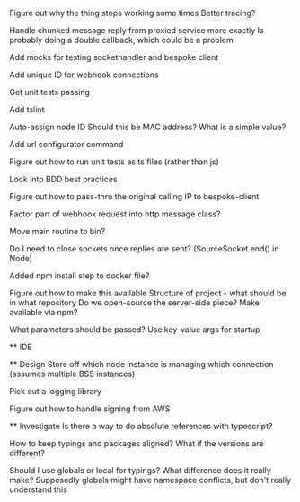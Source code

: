 Figure out why the thing stops working some times
    Better tracing?
    
Handle chunked message reply from proxied service more exactly
    Is probably doing a double callback, which could be a problem

Add mocks for testing sockethandler and bespoke client

Add unique ID for webhook connections

Get unit tests passing

Add tslint

Auto-assign node ID
    Should this be MAC address? What is a simple value?
    
Add url configurator command

Figure out how to run unit tests as ts files (rather than js)

Look into BDD best practices

Figure out how to pass-thru the original calling IP to bespoke-client
    
Factor part of webhook request into http message class?

Move main routine to bin?

Do I need to close sockets once replies are sent? (SourceSocket.end() in Node)

Added npm install step to docker file?

Figure out how to make this available
    Structure of project - what should be in what repository
    Do we open-source the server-side piece?
    Make available via npm?   
 
What parameters should be passed?
    Use key-value args for startup

** IDE

** Design
Store off which node instance is managing which connection (assumes multiple BSS instances)

Pick out a logging library

Figure out how to handle signing from AWS


** Investigate
Is there a way to do absolute references with typescript?

How to keep typings and packages aligned? What if the versions are different?

Should I use globals or local for typings? What difference does it really make?
    Supposedly globals might have namespace conflicts, but don't really understand this